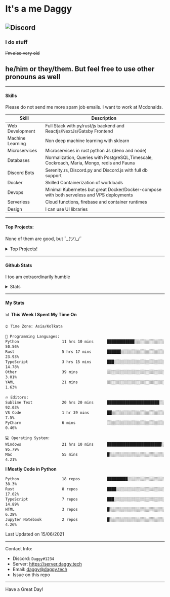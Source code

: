 
# It's a me Daggy

![Discord](https://img.shields.io/discord/491175207122370581?color=black&label=Discord&logo=discord) 
 ----

### I do stuff

~~I'm also very old~~

## he/him or they/them. But feel free to use other pronouns as well

-----

#### Skills

Please do not send me more spam job emails. I want to work at Mcdonalds.

| Skill | Description |
| ----- | ----------- |
| Web Development | Full Stack with py/rust/js backend and Reactjs/NextJs/Gatsby Frontend
| Machine Learning | Non deep machine learning with sklearn |
| Microservices | Microservices in rust python Js (deno and node) |
| Databases | Normalization, Queries with PostgreSQL,Timescale, Cockroach,  Maria, Mongo, redis and Fauna |
| Discord Bots | Serenity.rs, Discord.py and Discord.js with full db support |
| Docker | Skilled Containerization of workloads |
| Devops | Minimal Kubernetes but great Docker/Docker-compose with both serveless and VPS deployments |
| Serverless | Cloud functions, firebase and container runtimes |
| Design | I can use UI libraries|

-----

#### Top Projects:

None of them are good, but ¯\_(ツ)_/¯
<details>
  <summary>Top Projects!</summary>
    
   - [Dagpi](https://dagpi.xyz) : Full stack api built with rust, postgres, redis, python and typescript with Full frontend dashboard and  full monitoring. Also 2 api wrappers for it.
    
   - [Dagbot](https://dagbot.daggy.tech): discord bot with website and feedback along with large fully customisable interface using Postgres and discord.py
    
   - [R.Daggy](https://github.com/Daggy1234/r.daggy): Private discord bot for my server with rust
    
   - [New York Pizza](https://github.com/Daggy1234/NewYorkPizza): A data science study that uses Data analysis and ML to predict the best place to open a pizza shop
 
</details>

-----

#### Github Stats

I too am extraordinarily humble

<details>
  <summary>Stats</summary>
<a href="https://github.com/Daggy1234">
  <img src="https://github-readme-stats.vercel.app/api?username=Daggy1234&show_icons=true&hide_border=true" />
</a><a href="https://github.com/Daggy1234">
  <img src="https://github-readme-stats.vercel.app/api/top-langs/?username=Daggy1234&layout=compact&langs_count=9&hide=css,html" />
</a><a href="https://github.com/Daggy1234">
 <img src="https://raw.githubusercontent.com/Daggy1234/generate-stats/master/generated/overview.svg" />
</a><a href="https://github.com/Daggy1234">
 <img src="https://raw.githubusercontent.com/Daggy1234/generate-stats/master/generated/languages.svg" />
 </a>
</details>
  
-----

#### My Stats

<!--START_SECTION:waka-->
📊 **This Week I Spent My Time On** 

```text
⌚︎ Time Zone: Asia/Kolkata

💬 Programming Languages: 
Python                   11 hrs 10 mins      ████████████░░░░░░░░░░░░░   50.56% 
Rust                     5 hrs 17 mins       ██████░░░░░░░░░░░░░░░░░░░   23.93% 
TypeScript               3 hrs 15 mins       ███░░░░░░░░░░░░░░░░░░░░░░   14.78% 
Other                    39 mins             ░░░░░░░░░░░░░░░░░░░░░░░░░   3.01% 
YAML                     21 mins             ░░░░░░░░░░░░░░░░░░░░░░░░░   1.63%

🔥 Editors: 
Sublime Text             20 hrs 20 mins      ███████████████████████░░   92.03% 
VS Code                  1 hr 39 mins        ██░░░░░░░░░░░░░░░░░░░░░░░   7.5% 
PyCharm                  6 mins              ░░░░░░░░░░░░░░░░░░░░░░░░░   0.46%

💻 Operating System: 
Windows                  21 hrs 10 mins      ████████████████████████░   95.79% 
Mac                      55 mins             █░░░░░░░░░░░░░░░░░░░░░░░░   4.21%

```

**I Mostly Code in Python** 

```text
Python                   18 repos            █████████░░░░░░░░░░░░░░░░   38.3% 
Rust                     8 repos             ████░░░░░░░░░░░░░░░░░░░░░   17.02% 
TypeScript               7 repos             ███░░░░░░░░░░░░░░░░░░░░░░   14.89% 
HTML                     3 repos             █░░░░░░░░░░░░░░░░░░░░░░░░   6.38% 
Jupyter Notebook         2 repos             █░░░░░░░░░░░░░░░░░░░░░░░░   4.26%

```



 Last Updated on 15/06/2021
<!--END_SECTION:waka-->

-----

Contact Info:

- Discord: `Daggy#1234`
- Server: https://server.daggy.tech
- Email: daggy@daggy.tech
- Issue on this repo

-----
Have a Great Day!
